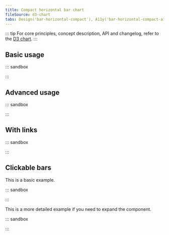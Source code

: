 ```yaml
---
title: Compact horizontal bar chart
fileSource: d3-chart
tabs: Design('bar-horizontal-compact'), A11y('bar-horizontal-compact-a11y'), API('bar-horizontal-compact-api'), Examples('bar-horizontal-compact-d3-code'), Changelog('d3-chart-changelog')
---
```


::: tip
For core principles, concept description, API and changelog, refer to the [D3 chart](/data-display/d3-chart/d3-chart).
:::

## Basic usage

::: sandbox

<script lang="tsx">
  export Demo from 'stories/components/d3-chart/docs/examples/bar-horizontal-compact/basic_usage.tsx';
</script>

:::

## Advanced usage

::: sandbox

<script lang="tsx">
  export Demo from 'stories/components/d3-chart/docs/examples/bar-horizontal-compact/advanced_usage.tsx';
</script>

:::

## With links

::: sandbox

<script lang="tsx">
  export Demo from 'stories/components/d3-chart/docs/examples/bar-horizontal-compact/links.tsx';
</script>

:::

## Clickable bars

This is a basic example.

::: sandbox

<script lang="tsx">
  export Demo from 'stories/components/d3-chart/docs/examples/bar-horizontal-compact/clickable_basic.tsx';
</script>

:::

This is a more detailed example if you need to expand the component.

::: sandbox

<script lang="tsx">
  export Demo from 'stories/components/d3-chart/docs/examples/bar-horizontal-compact/clickable_advanced.tsx';
</script>

:::
